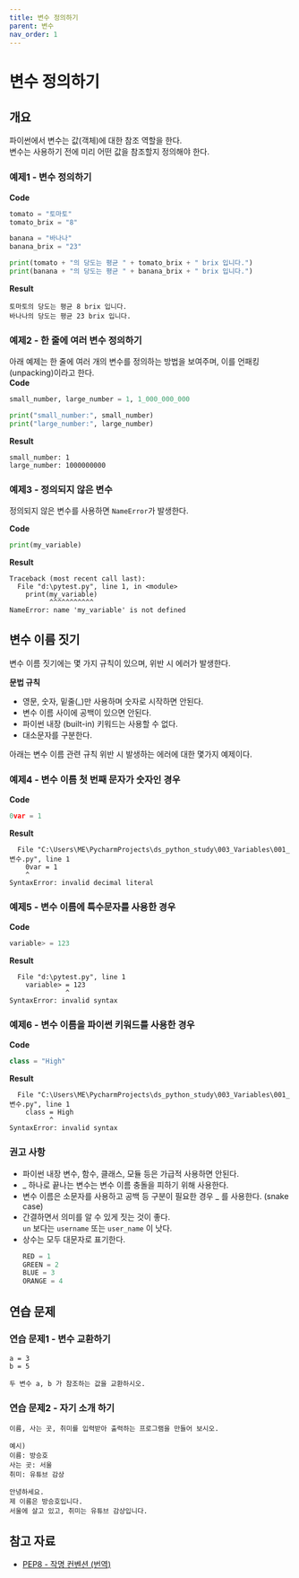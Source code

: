 ```yaml
---
title: 변수 정의하기
parent: 변수
nav_order: 1
---
```


# 변수 정의하기  

## 개요
파이썬에서 변수는 값(객체)에 대한 참조 역할을 한다.  
변수는 사용하기 전에 미리 어떤 값을 참조할지 정의해야 한다.  

### 예제1 - 변수 정의하기
**Code**
```python
tomato = "토마토"
tomato_brix = "8"

banana = "바나나"
banana_brix = "23"

print(tomato + "의 당도는 평균 " + tomato_brix + " brix 입니다.")
print(banana + "의 당도는 평균 " + banana_brix + " brix 입니다.")
```
**Result**
```
토마토의 당도는 평균 8 brix 입니다.
바나나의 당도는 평균 23 brix 입니다.
```

### 예제2 - 한 줄에 여러 변수 정의하기  
아래 예제는 한 줄에 여러 개의 변수를 정의하는 방법을 보여주며, 이를 언패킹(unpacking)이라고 한다.  
**Code**  
```python
small_number, large_number = 1, 1_000_000_000

print("small_number:", small_number)
print("large_number:", large_number)
```

**Result**
```
small_number: 1
large_number: 1000000000
```

### 예제3 - 정의되지 않은 변수  
정의되지 않은 변수를 사용하면 `NameError`가 발생한다.  

**Code**
```python
print(my_variable)
```
**Result**
```
Traceback (most recent call last):
  File "d:\pytest.py", line 1, in <module>
    print(my_variable)
          ^^^^^^^^^^^
NameError: name 'my_variable' is not defined
```

## 변수 이름 짓기  
변수 이름 짓기에는 몇 가지 규칙이 있으며, 위반 시 에러가 발생한다.  

**문법 규칙**  
* 영문, 숫자, 밑줄(_)만 사용하며 숫자로 시작하면 안된다.
* 변수 이름 사이에 공백이 있으면 안된다.
* 파이썬 내장 (built-in) 키워드는 사용할 수 없다.
* 대소문자를 구분한다.

아래는 변수 이름 관련 규칙 위반 시 발생하는 에러에 대한 몇가지 예제이다.

### 예제4 - 변수 이름 첫 번째 문자가 숫자인 경우  
**Code**  
```python
0var = 1
```
**Result**
```
  File "C:\Users\ME\PycharmProjects\ds_python_study\003_Variables\001_변수.py", line 1
    0var = 1
    ^
SyntaxError: invalid decimal literal
```
### 예제5 - 변수 이름에 특수문자를 사용한 경우  
**Code**
```python
variable> = 123
```
**Result**
```
  File "d:\pytest.py", line 1
    variable> = 123
              ^
SyntaxError: invalid syntax
```
### 예제6 - 변수 이름을 파이썬 키워드를 사용한 경우  
**Code**
```python
class = "High"
```
**Result**
```
  File "C:\Users\ME\PycharmProjects\ds_python_study\003_Variables\001_변수.py", line 1
    class = High
          ^
SyntaxError: invalid syntax
```

### 권고 사항
* 파이썬 내장 변수, 함수, 클래스, 모듈 등은 가급적 사용하면 안된다.  
* _ 하나로 끝나는 변수는 변수 이름 충돌을 피하기 위해 사용한다.  
* 변수 이름은 소문자를 사용하고 공백 등 구분이 필요한 경우 _ 를 사용한다. (snake case)  
* 간결하면서 의미를 알 수 있게 짓는 것이 좋다.  
    `un` 보다는 `username` 또는 `user_name` 이 낫다.  
* 상수는 모두 대문자로 표기한다.  
    ```python
    RED = 1
    GREEN = 2
    BLUE = 3
    ORANGE = 4
    ```

## 연습 문제  
### 연습 문제1 - 변수 교환하기  
```
a = 3
b = 5

두 변수 a, b 가 참조하는 값을 교환하시오.
```
### 연습 문제2 - 자기 소개 하기  
```
이름, 사는 곳, 취미를 입력받아 출력하는 프로그램을 만들어 보시오.

예시)
이름: 방승호
사는 곳: 서울
취미: 유튜브 감상

안녕하세요.
제 이름은 방승호입니다.
서울에 살고 있고, 취미는 유튜브 감상입니다.
```

## 참고 자료  
* [PEP8 - 작명 컨벤션 (번역)](https://zerosheepmoo.github.io/pep8-in-korean/doc/naming-conventions.html)